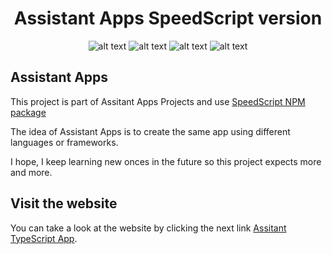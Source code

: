 <div align="center">
<h1>Assistant Apps SpeedScript version</h1>
  
 ![alt text](https://img.shields.io/badge/Made%20by-Max-brightgreen) ![alt text](https://img.shields.io/badge/Project-Assistant%20Apps-coral) ![alt text](https://img.shields.io/badge/Made%20with-TypeScript-007acc) ![alt text](https://img.shields.io/badge/Made%20with-SpeedScript-f55)
</div>

## Assistant Apps

This project is part of Assitant Apps Projects and use [SpeedScript NPM package](https://www.npmjs.com/package/speedscript)

The idea of Assistant Apps is to create the same app using different languages or frameworks.

I hope, I keep learning new onces in the future so this project expects more and more.

## Visit the website

You can take a look at the website by clicking the next link
[Assitant TypeScript App](https://speedscript.netlify.app/).


